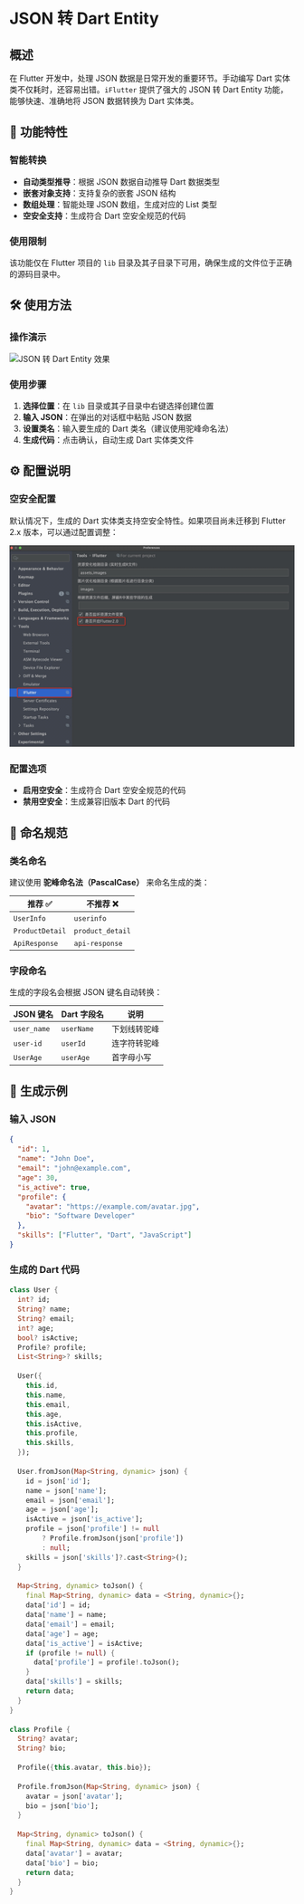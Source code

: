 # JSON 转 Dart Entity

## 概述

在 Flutter 开发中，处理 JSON 数据是日常开发的重要环节。手动编写 Dart 实体类不仅耗时，还容易出错。`iFlutter` 提供了强大的 JSON 转 Dart Entity 功能，能够快速、准确地将 JSON 数据转换为 Dart 实体类。

## 🚀 功能特性

### 智能转换

- **自动类型推导**：根据 JSON 数据自动推导 Dart 数据类型
- **嵌套对象支持**：支持复杂的嵌套 JSON 结构
- **数组处理**：智能处理 JSON 数组，生成对应的 List 类型
- **空安全支持**：生成符合 Dart 空安全规范的代码

### 使用限制

该功能仅在 Flutter 项目的 `lib` 目录及其子目录下可用，确保生成的文件位于正确的源码目录中。

## 🛠️ 使用方法

### 操作演示

![JSON 转 Dart Entity 效果](../../configs/gen_entity.gif)

### 使用步骤

1. **选择位置**：在 `lib` 目录或其子目录中右键选择创建位置
2. **输入 JSON**：在弹出的对话框中粘贴 JSON 数据
3. **设置类名**：输入要生成的 Dart 类名（建议使用驼峰命名法）
4. **生成代码**：点击确认，自动生成 Dart 实体类文件

## ⚙️ 配置说明

### 空安全配置

默认情况下，生成的 Dart 实体类支持空安全特性。如果项目尚未迁移到 Flutter 2.x 版本，可以通过配置调整：

![空安全配置](../../configs/config_flutter_2.png)

### 配置选项

- **启用空安全**：生成符合 Dart 空安全规范的代码
- **禁用空安全**：生成兼容旧版本 Dart 的代码

## 📝 命名规范

### 类名命名

建议使用 **驼峰命名法（PascalCase）** 来命名生成的类：

| 推荐 ✅ | 不推荐 ❌ |
|---------|----------|
| `UserInfo` | `userinfo` |
| `ProductDetail` | `product_detail` |
| `ApiResponse` | `api-response` |

### 字段命名

生成的字段名会根据 JSON 键名自动转换：

| JSON 键名 | Dart 字段名 | 说明 |
|-----------|-------------|------|
| `user_name` | `userName` | 下划线转驼峰 |
| `user-id` | `userId` | 连字符转驼峰 |
| `UserAge` | `userAge` | 首字母小写 |

## 🎯 生成示例

### 输入 JSON

```json
{
  "id": 1,
  "name": "John Doe",
  "email": "john@example.com",
  "age": 30,
  "is_active": true,
  "profile": {
    "avatar": "https://example.com/avatar.jpg",
    "bio": "Software Developer"
  },
  "skills": ["Flutter", "Dart", "JavaScript"]
}
```

### 生成的 Dart 代码

```dart
class User {
  int? id;
  String? name;
  String? email;
  int? age;
  bool? isActive;
  Profile? profile;
  List<String>? skills;

  User({
    this.id,
    this.name,
    this.email,
    this.age,
    this.isActive,
    this.profile,
    this.skills,
  });

  User.fromJson(Map<String, dynamic> json) {
    id = json['id'];
    name = json['name'];
    email = json['email'];
    age = json['age'];
    isActive = json['is_active'];
    profile = json['profile'] != null 
        ? Profile.fromJson(json['profile']) 
        : null;
    skills = json['skills']?.cast<String>();
  }

  Map<String, dynamic> toJson() {
    final Map<String, dynamic> data = <String, dynamic>{};
    data['id'] = id;
    data['name'] = name;
    data['email'] = email;
    data['age'] = age;
    data['is_active'] = isActive;
    if (profile != null) {
      data['profile'] = profile!.toJson();
    }
    data['skills'] = skills;
    return data;
  }
}

class Profile {
  String? avatar;
  String? bio;

  Profile({this.avatar, this.bio});

  Profile.fromJson(Map<String, dynamic> json) {
    avatar = json['avatar'];
    bio = json['bio'];
  }

  Map<String, dynamic> toJson() {
    final Map<String, dynamic> data = <String, dynamic>{};
    data['avatar'] = avatar;
    data['bio'] = bio;
    return data;
  }
}
```
